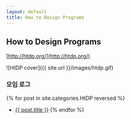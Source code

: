 ```yaml
---
layout: default
title: How to Design Programs
---
```


## How to Design Programs

[http://htdp.org/](http://htdp.org/)

![HtDP cover]({{ site.url }}/images/htdp.gif)

### 모임 로그

{% for post in site.categories.HtDP reversed %}
* <a href="{{ post.url }}">{{ post.title }}</a>
{% endfor %}
